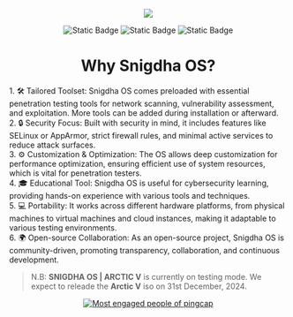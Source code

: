 <!-- <div align="center"> -->
  
<p align="center">
  <img align="center" src="https://github.com/user-attachments/assets/6dade70b-5dc3-42dd-ae2d-2f53740d11d9">
</p>
<div align="center">
<img alt="Static Badge" src="https://img.shields.io/badge/snigdha_os-based_on_archlinux-754ffe?style=for-the-badge&logo=archlinux&logoColor=92fe9d">
<img alt="Static Badge" src="https://img.shields.io/badge/%40snigdhaos.org-on_bluesky-754ffe?style=for-the-badge&logo=bluesky&logoColor=92fe9d">
<img alt="Static Badge" src="https://img.shields.io/badge/license-mit-754ffe?style=for-the-badge&logo=book&logoColor=92fe9d">
</div>

<h1 align="center">Why Snigdha OS?</h1>
<div align="left">
1. 🛠️ Tailored Toolset: Snigdha OS comes preloaded with essential penetration testing tools for network scanning, vulnerability assessment, and exploitation. More tools can be added during installation or afterward.</br>
2. 🔒 Security Focus: Built with security in mind, it includes features like SELinux or AppArmor, strict firewall rules, and minimal active services to reduce attack surfaces.</br>
3. ⚙️ Customization & Optimization: The OS allows deep customization for performance optimization, ensuring efficient use of system resources, which is vital for penetration testers.</br>
4. 🎓 Educational Tool: Snigdha OS is useful for cybersecurity learning, providing hands-on experience with various tools and techniques.</br>
5. 💻 Portability: It works across different hardware platforms, from physical machines to virtual machines and cloud instances, making it adaptable to various testing environments.</br>
6. 🌍 Open-source Collaboration: As an open-source project, Snigdha OS is community-driven, promoting transparency, collaboration, and continuous development.</br>
</div>

>N.B: **SNIGDHA OS | ARCTIC V** is currently on testing mode. We expect to releade the **Arctic V** iso on 31st December, 2024.

<!-- Copy-paste in your Readme.md file -->

<a href="https://next.ossinsight.io/widgets/official/compose-org-engagement-scatter?owner_id=11855343&period=past_28_days" target="_blank" style="display: block" align="center">
  <picture>
    <source media="(prefers-color-scheme: dark)" srcset="https://next.ossinsight.io/widgets/official/compose-org-engagement-scatter/thumbnail.png?owner_id=11855343&period=past_28_days&image_size=5x5&color_scheme=dark" width="auto" height="auto">
    <img alt="Most engaged people of pingcap" src="https://next.ossinsight.io/widgets/official/compose-org-engagement-scatter/thumbnail.png?owner_id=11855343&period=past_28_days&image_size=5x5&color_scheme=light" width="auto" height="auto">
  </picture>
</a>

<!-- Made with [OSS Insight](https://ossinsight.io/) -->